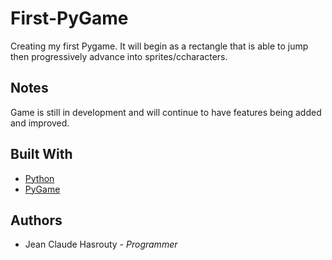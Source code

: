 # First-PyGame

Creating my first Pygame. It will begin as a rectangle that is able to jump then progressively advance into sprites/ccharacters.

## Notes

Game is still in development and will continue to have features being added and improved. 

## Built With

* [Python](https://www.python.org/)
* [PyGame](https://www.pygame.org/news)

## Authors
* Jean Claude Hasrouty - *Programmer*


